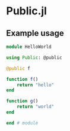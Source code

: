 # Public.jl

## Example usage

```julia
module HelloWorld

using Public: @public

@public f

function f()
    return "hello"
end

function g()
    return "world"
end

end # module
```
